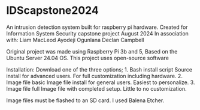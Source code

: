 # IDScapstone2024
An intrusion detection system built for raspberry pi hardware. 
Created for Information System Security capstone project 
August 2024
In association with:
    Liam MacLeod
    Ayodeji Ogunlana
    Declan Campbell

Original project was made using Raspberry Pi 3b and 5, Based on the Ubuntu Server 24.04 
OS. This project uses open-source software

Installation:
  Download one of the three options;
    1. Bash install script
        Source install for advanced users. For full customization including hardware.
    2. Image file basic
        Image file install for general users. Easiest to personalize.
    3. Image file full
        Image file with completed setup. Little to no customization.

Image files must be flashed to an SD card.
  I used Balena Etcher.
